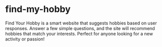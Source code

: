 # find-my-hobby
Find Your Hobby is a smart website that suggests hobbies based on user responses. Answer a few simple questions, and the site will recommend hobbies that match your interests. Perfect for anyone looking for a new activity or passion!
